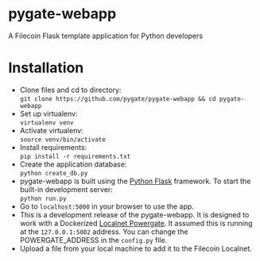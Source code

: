 # pygate-webapp
A Filecoin Flask template application for Python developers

# Installation
* Clone files and cd to directory:  
  `git clone https://github.com/pygate/pygate-webapp && cd pygate-webapp`  
* Set up virtualenv:  
  `virtualenv venv`  
* Activate virtualenv:  
  `source venv/bin/activate`  
* Install requirements:  
  `pip install -r requirements.txt`
* Create the application database:  
  `python create_db.py`
 * pygate-webapp is built using the [Python Flask](https://www.fullstackpython.com/flask.html) framework. To start the built-in development server:  
 `python run.py`
* Go to `localhost:5000` in your browser to use the app.
* This is a development release of the pygate-webapp. It is designed to work with a Dockerized [Localnet Powergate](https://docs.textile.io/powergate/localnet/). It assumed this is running at the `127.0.0.1:5002` address. You can change the POWERGATE_ADDRESS in the `config.py` file.
* Upload a file from your local machine to add it to the Filecoin Localnet.
